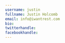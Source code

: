 ```yaml
---
username: justin
fullname: Justin Holcomb
email: info@iwantrest.com
bio:
twitterhandle:
facebookhandle:
---
```

